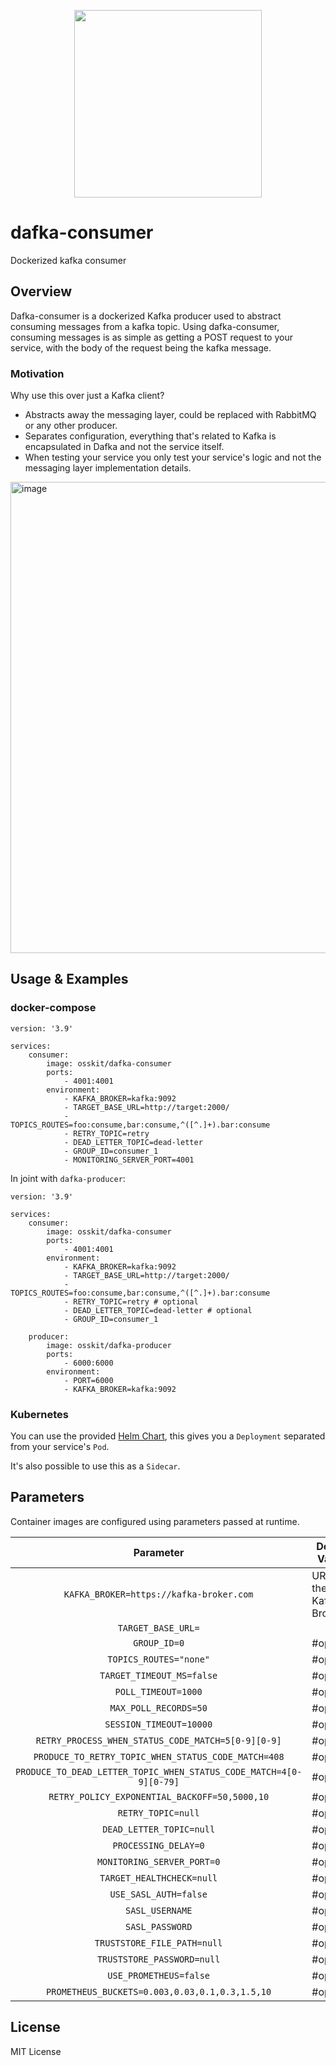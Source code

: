 <p align="center">
  <img width="300" height="300" src="https://user-images.githubusercontent.com/15312980/175078334-f284f44e-0366-4e24-8f09-5301b098ea64.svg"/>

  </p>
 
# dafka-consumer
Dockerized kafka consumer

## Overview
Dafka-consumer is a dockerized Kafka producer used to abstract consuming messages from a kafka topic.
Using dafka-consumer, consuming messages is as simple as getting a POST request to your service, with the body of the request being the kafka message.

### Motivation
Why use this over just a Kafka client?
* Abstracts away the messaging layer, could be replaced with RabbitMQ or any other producer.
* Separates configuration, everything that's related to Kafka is encapsulated in Dafka and not the service itself.
* When testing your service you only test your service's logic and not the messaging layer implementation details.

<img width="754" alt="image" src="https://user-images.githubusercontent.com/15312980/175814180-7ca374ac-da3b-4ea4-a482-9396bfbe11c4.png">


## Usage & Examples

### docker-compose
```
version: '3.9'

services:
    consumer:
        image: osskit/dafka-consumer
        ports:
            - 4001:4001
        environment:
            - KAFKA_BROKER=kafka:9092
            - TARGET_BASE_URL=http://target:2000/
            - TOPICS_ROUTES=foo:consume,bar:consume,^([^.]+).bar:consume
            - RETRY_TOPIC=retry
            - DEAD_LETTER_TOPIC=dead-letter
            - GROUP_ID=consumer_1
            - MONITORING_SERVER_PORT=4001
```

In joint with `dafka-producer`:

```
version: '3.9'

services:
    consumer:
        image: osskit/dafka-consumer
        ports:
            - 4001:4001
        environment:
            - KAFKA_BROKER=kafka:9092
            - TARGET_BASE_URL=http://target:2000/
            - TOPICS_ROUTES=foo:consume,bar:consume,^([^.]+).bar:consume
            - RETRY_TOPIC=retry # optional
            - DEAD_LETTER_TOPIC=dead-letter # optional
            - GROUP_ID=consumer_1

    producer:
        image: osskit/dafka-producer
        ports:
            - 6000:6000
        environment:
            - PORT=6000
            - KAFKA_BROKER=kafka:9092
```

### Kubernetes
You can use the provided [Helm Chart](https://github.com/osskit/dafka-consumer-helm-chart), this gives you a `Deployment` separated from your service's `Pod`.

It's also possible to use this as a `Sidecar`.

## Parameters

Container images are configured using parameters passed at runtime.

| Parameter | Default Values | Description |
| :----: | --- | ---- |
| `KAFKA_BROKER=https://kafka-broker.com` | URL for the Kafka Broker | |
| `TARGET_BASE_URL=` | | |
| `GROUP_ID=0` |  #optional | | 
| `TOPICS_ROUTES="none"` | #optional | |
| `TARGET_TIMEOUT_MS=false` | #optional | |
| `POLL_TIMEOUT=1000` | #optional | |
| `MAX_POLL_RECORDS=50` | #optional | |
| `SESSION_TIMEOUT=10000` | #optional | |
| `RETRY_PROCESS_WHEN_STATUS_CODE_MATCH=5[0-9][0-9]` | #optional | |
| `PRODUCE_TO_RETRY_TOPIC_WHEN_STATUS_CODE_MATCH=408` | #optional | |
| `PRODUCE_TO_DEAD_LETTER_TOPIC_WHEN_STATUS_CODE_MATCH=4[0-9][0-79]` | #optional | |
| `RETRY_POLICY_EXPONENTIAL_BACKOFF=50,5000,10` | #optional | |
| `RETRY_TOPIC=null` | #optional | |
| `DEAD_LETTER_TOPIC=null` | #optional | |
| `PROCESSING_DELAY=0` | #optional | |
| `MONITORING_SERVER_PORT=0` | #optional | | 
| `TARGET_HEALTHCHECK=null` | #optional | | 
| `USE_SASL_AUTH=false` | #optional | |
| `SASL_USERNAME` | #optional | | 
| `SASL_PASSWORD` | #optional | | 
| `TRUSTSTORE_FILE_PATH=null` | #optional | |
| `TRUSTSTORE_PASSWORD=null` | #optional | | 
| `USE_PROMETHEUS=false` | #optional | |
| `PROMETHEUS_BUCKETS=0.003,0.03,0.1,0.3,1.5,10` | #optional | |



## License
MIT License

